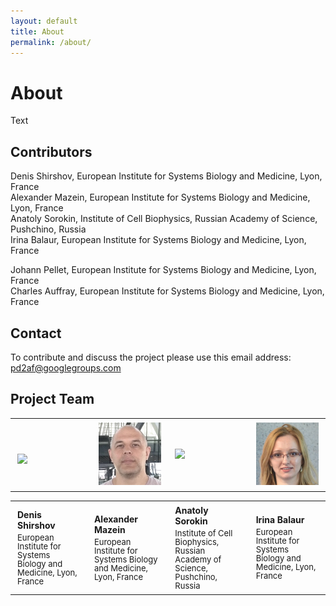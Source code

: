 ```yaml
---
layout: default
title: About
permalink: /about/
---
```


# About

Text

## Contributors

Denis Shirshov, European Institute for Systems Biology and Medicine, Lyon, France  
Alexander Mazein, European Institute for Systems Biology and Medicine, Lyon, France  
Anatoly Sorokin, Institute of Cell Biophysics, Russian Academy of Science, Pushchino, Russia  
Irina Balaur, European Institute for Systems Biology and Medicine, Lyon, France  
<!--Vasundra Touré, Norwegian University of Science and Technology, Trondheim, Norway  -->
<!--Ugur Dogrusoz, Bilkent University, Ankara, Turkey  -->
Johann Pellet, European Institute for Systems Biology and Medicine, Lyon, France  
Charles Auffray, European Institute for Systems Biology and Medicine, Lyon, France 

## Contact

To contribute and discuss the project please use this email address: [pd2af@googlegroups.com](mailto:pd2af@googlegroups.com)  

## Project Team

<table>
<tr>
<td style="width: 200px;"><p style="margin:4px;"><br /><img src="/images/team/DenisShirshov.jpg" width="160"/></p></td>
<td style="width: 200px;"><p style="margin:4px;"><img src="/images/team/AlexanderMazein.jpg" width="160"/></p></td>
<td style="width: 200px;"><p style="margin:4px;"><img src="/images/team/AnatolySorokin.jpg" width="160"/></p></td>
<td style="width: 200px;"><p style="margin:4px;"><img src="/images/team/IrinaBalaur.jpg" width="160"/></p></td>
</tr>
</table>

<table>
<tr>
<td style="width: 200px;"><p style="margin:4px;"><strong>Denis Shirshov</strong></p><p style="margin:4px; line-height:100%;"><font size="2">European Institute for Systems Biology and Medicine, Lyon, France</font></p></td>
<td style="width: 200px;"><p style="margin:4px;"><strong>Alexander Mazein</strong></p><p style="margin:4px; line-height:100%;"><font size="2">European Institute for Systems Biology and Medicine, Lyon, France</font></p></td>
<td style="width: 200px;"><p style="margin:4px;"><strong>Anatoly Sorokin</strong></p><p style="margin:4px; line-height:100%;"><font size="2">Institute of Cell Biophysics, Russian Academy of Science, Pushchino, Russia</font></p></td>
<td style="width: 200px;"><p style="margin:4px;"><strong>Irina Balaur</strong></p><p style="margin:4px; line-height:100%;"><font size="2">European Institute for Systems Biology and Medicine, Lyon, France</font></p></td>
</tr>
</table>
